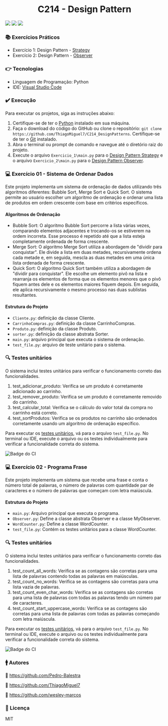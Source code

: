 <h1 align="center"> C214 - Design Pattern </h1>
<p>
  <img src="https://img.shields.io/static/v1?label=License&message=MIT&color=00bfff&style=plastic"/>
  
  <img src="https://img.shields.io/static/v1?label=LP&message=Python&color=daa520&style=plastic"/>
  
  <img src="https://img.shields.io/static/v1?label=IDE&message=VsCode&color=9acd32&style=plastic"/>
</p>

### :books: Exercícios Práticos

- Exercício 1: Design Pattern - [Strategy](https://refactoring.guru/design-patterns/strategy)
- Exercício 2: Design Pattern - [Observer](https://refactoring.guru/design-patterns/observer)


### :point_right: Tecnologias

- Linguagem de Programação: Python
- IDE: [Visual Studio Code](https://code.visualstudio.com)

### :heavy_check_mark: Execução

Para executar os projetos, siga as instruções abaixo:

1. Certifique-se de ter o [Python](python.org) instalado em sua máquina.
2. Faça o download do código do GitHub ou clone o repositório: `git clone https://github.com/ThiagoMiguel7/C214_DesignPatterns`. Certifique-se de ter o [Git](https://git-scm.com) instalado.
3. Abra o terminal ou prompt de comando e navegue até o diretório raiz do projeto.
4. Execute o arquivo `Exercicio_1\main.py` para o [Design Pattern Strategy](https://github.com/ThiagoMiguel7/C214_DesignPatterns/blob/main/Exercicio_1/main.py) e o arquivo `Exercicio_2\main.py` para o [Design Pattern Observer](https://github.com/ThiagoMiguel7/C214_DesignPatterns/blob/main/Exercicio_2/main.py).

### :computer: Exercício 01 - Sistema de Ordenar Dados

Este projeto implementa um sistema de ordenação de dados utilizando três algoritmos diferentes: Bubble Sort, Merge Sort e Quick Sort. O sistema permite ao usuário escolher um algoritmo de ordenação e ordenar uma lista de produtos em ordem crescente com base em critérios específicos.

#### Algoritmos de Ordenação
  - Bubble Sort: O algoritmo Bubble Sort  percorre a lista várias vezes, comparando elementos adjacentes e trocando-os se estiverem na ordem incorreta. Esse processo é repetido até que a lista esteja completamente ordenada de forma crescente.
  - Merge Sort: O algoritmo Merge Sort utiliza a abordagem de "dividir para conquistar". Ele divide a lista em duas metades, recursivamente ordena cada metade e, em seguida, mescla as duas metades em uma única lista ordenada de forma crescente.
  - Quick Sort: O algoritmo Quick Sort  também utiliza a abordagem de "dividir para conquistar". Ele escolhe um elemento pivô na lista e rearranja os elementos de forma que os elementos menores que o pivô fiquem antes dele e os elementos maiores fiquem depois. Em seguida, ele aplica recursivamente o mesmo processo nas duas sublistas resultantes.

#### Estrutura do Projeto
  - `Cliente.py`: definição da classe Cliente.
  - `CarrinhoCompras.py`: definição da classe CarrinhoCompras.
  - `Produto.py`: definição da classe Produto.
  - `sorter.py`: definição da classe abstrata Sorter.
  - `main.py`: arquivo principal que executa o sistema de ordenação.
  - `test_file.py`: arquivo de teste unitário para o sistema.

### :mag: Testes unitários

O sistema inclui testes unitários para verificar o funcionamento correto das funcionalidades.

1. test_adicionar_produto: Verifica se um produto é corretamente adicionado ao carrinho.
2. test_remover_produto: Verifica se um produto é corretamente removido do carrinho.
3. test_calcular_total: Verifica se o cálculo do valor total da compra no carrinho está correto.
4. test_sortProdutos: Verifica se os produtos no carrinho são ordenados corretamente usando um algoritmo de ordenação específico.

Para executar os [testes unitários](https://github.com/ThiagoMiguel7/C214_DesignPatterns/blob/main/Exercicio_1/test_file.py), vá para o arquivo `test_file.py`. No terminal ou IDE, execute o arquivo ou os testes individualmente para verificar a funcionalidade correta do sistema.

![Badge do CI](/badge.svg)

### :computer: Exercício 02 - Programa Frase

Este projeto implementa um sistema que recebe uma frase e conta o número total de palavras, o número de palavras com quantidade par de caracteres e o número de palavras que começam com letra maiúscula.

#### Estrutura do Projeto
  - `main.py`: Arquivo principal que executa o programa.
  - `Observer.py`: Define a classe abstrata Observer e a classe MyObserver.
  - `WordCounter.py`: Define a classe WordCounter.
  - `test_file.py`: Contém os testes unitários para a classe WordCounter.
 
### :mag: Testes unitários

O sistema inclui testes unitários para verificar o funcionamento correto das funcionalidades.

1. test_count_all_words: Verifica se as contagens são corretas para uma lista de palavras contendo todas as palavras em maiúsculas.
2. test_count_no_words: Verifica se as contagens são corretas para uma lista vazia de palavras.
3. test_count_even_char_words: Verifica se as contagens são corretas para uma lista de palavras com todas as palavras tendo um número par de caracteres.
4. test_count_start_uppercase_words: Verifica se as contagens são corretas para uma lista de palavras com todas as palavras começando com letra maiúscula.

Para executar os [testes unitários](https://github.com/ThiagoMiguel7/C214_DesignPatterns/blob/main/Exercicio_2/test_file.py), vá para o arquivo `test_file.py`. No terminal ou IDE, execute o arquivo ou os testes individualmente para verificar a funcionalidade correta do sistema.

![Badge do CI](/badge.svg)

### :mens: Autores

:link: https://github.com/Pedro-Balestra

:link: https://github.com/ThiagoMiguel7

:link: https://github.com/wesley-marcos

### :small_blue_diamond: Licença
MIT